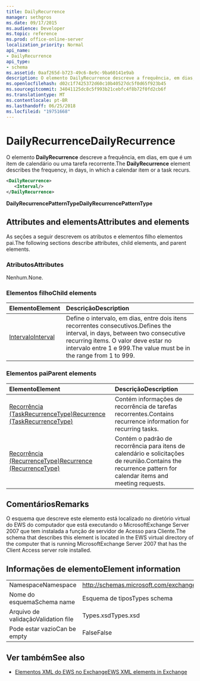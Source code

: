 ```yaml
---
title: DailyRecurrence
manager: sethgros
ms.date: 09/17/2015
ms.audience: Developer
ms.topic: reference
ms.prod: office-online-server
localization_priority: Normal
api_name:
- DailyRecurrence
api_type:
- schema
ms.assetid: 0aaf265d-b723-49c6-8e9c-9ba60141e9ab
description: O elemento DailyRecurrence descreve a frequência, em dias, em que é um item de calendário ou uma tarefa recorrente.
ms.openlocfilehash: d02c1f7425372d60c10b40527dc5f0d65f923b45
ms.sourcegitcommit: 34041125dc8c5f993b21cebfc4f8b72f0fd2cb6f
ms.translationtype: MT
ms.contentlocale: pt-BR
ms.lasthandoff: 06/25/2018
ms.locfileid: "19751668"
---
```

# <a name="dailyrecurrence"></a><span data-ttu-id="01d28-103">DailyRecurrence</span><span class="sxs-lookup"><span data-stu-id="01d28-103">DailyRecurrence</span></span>

<span data-ttu-id="01d28-104">O elemento **DailyRecurrence** descreve a frequência, em dias, em que é um item de calendário ou uma tarefa recorrente.</span><span class="sxs-lookup"><span data-stu-id="01d28-104">The **DailyRecurrence** element describes the frequency, in days, in which a calendar item or a task recurs.</span></span> 
  
```xml
<DailyRecurrence>
   <Interval/>
</DailyRecurrence>
```

<span data-ttu-id="01d28-105">**DailyRecurrencePatternType**</span><span class="sxs-lookup"><span data-stu-id="01d28-105">**DailyRecurrencePatternType**</span></span>

## <a name="attributes-and-elements"></a><span data-ttu-id="01d28-106">Attributes and elements</span><span class="sxs-lookup"><span data-stu-id="01d28-106">Attributes and elements</span></span>

<span data-ttu-id="01d28-107">As seções a seguir descrevem os atributos e elementos filho elementos pai.</span><span class="sxs-lookup"><span data-stu-id="01d28-107">The following sections describe attributes, child elements, and parent elements.</span></span>
  
### <a name="attributes"></a><span data-ttu-id="01d28-108">Atributos</span><span class="sxs-lookup"><span data-stu-id="01d28-108">Attributes</span></span>

<span data-ttu-id="01d28-109">Nenhum.</span><span class="sxs-lookup"><span data-stu-id="01d28-109">None.</span></span>
  
### <a name="child-elements"></a><span data-ttu-id="01d28-110">Elementos filho</span><span class="sxs-lookup"><span data-stu-id="01d28-110">Child elements</span></span>

|<span data-ttu-id="01d28-111">**Elemento**</span><span class="sxs-lookup"><span data-stu-id="01d28-111">**Element**</span></span>|<span data-ttu-id="01d28-112">**Descrição**</span><span class="sxs-lookup"><span data-stu-id="01d28-112">**Description**</span></span>|
|:-----|:-----|
|[<span data-ttu-id="01d28-113">Intervalo</span><span class="sxs-lookup"><span data-stu-id="01d28-113">Interval</span></span>](interval.md) <br/> |<span data-ttu-id="01d28-114">Define o intervalo, em dias, entre dois itens recorrentes consecutivos.</span><span class="sxs-lookup"><span data-stu-id="01d28-114">Defines the interval, in days, between two consecutive recurring items.</span></span> <span data-ttu-id="01d28-115">O valor deve estar no intervalo entre 1 e 999.</span><span class="sxs-lookup"><span data-stu-id="01d28-115">The value must be in the range from 1 to 999.</span></span>  <br/> |
   
### <a name="parent-elements"></a><span data-ttu-id="01d28-116">Elementos pai</span><span class="sxs-lookup"><span data-stu-id="01d28-116">Parent elements</span></span>

|<span data-ttu-id="01d28-117">**Elemento**</span><span class="sxs-lookup"><span data-stu-id="01d28-117">**Element**</span></span>|<span data-ttu-id="01d28-118">**Descrição**</span><span class="sxs-lookup"><span data-stu-id="01d28-118">**Description**</span></span>|
|:-----|:-----|
|[<span data-ttu-id="01d28-119">Recorrência (TaskRecurrenceType)</span><span class="sxs-lookup"><span data-stu-id="01d28-119">Recurrence (TaskRecurrenceType)</span></span>](recurrence-taskrecurrencetype.md) <br/> |<span data-ttu-id="01d28-120">Contém informações de recorrência de tarefas recorrentes.</span><span class="sxs-lookup"><span data-stu-id="01d28-120">Contains recurrence information for recurring tasks.</span></span>  <br/> |
|[<span data-ttu-id="01d28-121">Recorrência (RecurrenceType)</span><span class="sxs-lookup"><span data-stu-id="01d28-121">Recurrence (RecurrenceType)</span></span>](recurrence-recurrencetype.md) <br/> |<span data-ttu-id="01d28-122">Contém o padrão de recorrência para itens de calendário e solicitações de reunião.</span><span class="sxs-lookup"><span data-stu-id="01d28-122">Contains the recurrence pattern for calendar items and meeting requests.</span></span>  <br/> |
   
## <a name="remarks"></a><span data-ttu-id="01d28-123">Comentários</span><span class="sxs-lookup"><span data-stu-id="01d28-123">Remarks</span></span>

<span data-ttu-id="01d28-124">O esquema que descreve este elemento está localizado no diretório virtual do EWS do computador que está executando o MicrosoftExchange Server 2007 que tem instalada a função de servidor de Acesso para Cliente.</span><span class="sxs-lookup"><span data-stu-id="01d28-124">The schema that describes this element is located in the EWS virtual directory of the computer that is running MicrosoftExchange Server 2007 that has the Client Access server role installed.</span></span>
  
## <a name="element-information"></a><span data-ttu-id="01d28-125">Informações de elemento</span><span class="sxs-lookup"><span data-stu-id="01d28-125">Element information</span></span>

|||
|:-----|:-----|
|<span data-ttu-id="01d28-126">Namespace</span><span class="sxs-lookup"><span data-stu-id="01d28-126">Namespace</span></span>  <br/> |http://schemas.microsoft.com/exchange/services/2006/types  <br/> |
|<span data-ttu-id="01d28-127">Nome do esquema</span><span class="sxs-lookup"><span data-stu-id="01d28-127">Schema name</span></span>  <br/> |<span data-ttu-id="01d28-128">Esquema de tipos</span><span class="sxs-lookup"><span data-stu-id="01d28-128">Types schema</span></span>  <br/> |
|<span data-ttu-id="01d28-129">Arquivo de validação</span><span class="sxs-lookup"><span data-stu-id="01d28-129">Validation file</span></span>  <br/> |<span data-ttu-id="01d28-130">Types.xsd</span><span class="sxs-lookup"><span data-stu-id="01d28-130">Types.xsd</span></span>  <br/> |
|<span data-ttu-id="01d28-131">Pode estar vazio</span><span class="sxs-lookup"><span data-stu-id="01d28-131">Can be empty</span></span>  <br/> |<span data-ttu-id="01d28-132">False</span><span class="sxs-lookup"><span data-stu-id="01d28-132">False</span></span>  <br/> |
   
## <a name="see-also"></a><span data-ttu-id="01d28-133">Ver também</span><span class="sxs-lookup"><span data-stu-id="01d28-133">See also</span></span>

- [<span data-ttu-id="01d28-134">Elementos XML do EWS no Exchange</span><span class="sxs-lookup"><span data-stu-id="01d28-134">EWS XML elements in Exchange</span></span>](ews-xml-elements-in-exchange.md)

